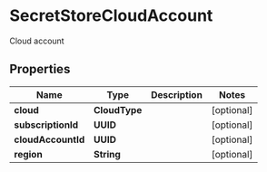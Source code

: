 

# SecretStoreCloudAccount

Cloud account

## Properties

Name | Type | Description | Notes
------------ | ------------- | ------------- | -------------
**cloud** | **CloudType** |  |  [optional]
**subscriptionId** | **UUID** |  |  [optional]
**cloudAccountId** | **UUID** |  |  [optional]
**region** | **String** |  |  [optional]



